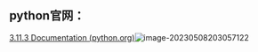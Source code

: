 ## python官网：

[3.11.3 Documentation (python.org)](https://docs.python.org/zh-cn/3/)![image-20230508203057122](C:\Users\dahun\AppData\Roaming\Typora\typora-user-images\image-20230508203057122.png)